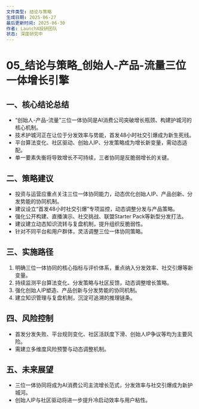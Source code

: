 ```yaml
---
文件类型: 结论与策略
生成日期: 2025-06-27
最后更新时间: 2025-06-30
作者: LaunchX投研团队
状态: 深度研究中
---
```


# 05_结论与策略_创始人-产品-流量三位一体增长引擎

## 一、核心结论总结
- “创始人-产品-流量”三位一体协同是AI消费公司突破增长瓶颈、构建护城河的核心机制。
- 技术护城河正在让位于分发效率与势能，首发48小时社交引爆成为新生死线。
- 平台算法变化、社区驱动、创始人IP、分发策略成为增长新变量，需动态适配。
- 单一要素失衡将导致增长不可持续，三者协同是反脆弱增长的关键。

## 二、策略建议
- 投资与运营应重点关注三位一体协同能力，动态优化创始人IP、产品创新、分发势能的协同机制。
- 建议设立“首发48小时社交引爆”专项监控，动态调整分发与产品策略。
- 强化公开构建、直播演示、社交挑战、联盟Starter Pack等新型分发打法。
- 建议建立动态知识流转与复盘机制，提升组织反脆弱性。
- 针对不同平台和用户群体，灵活调整三位一体协同策略。

## 三、实施路径
1. 明确三位一体协同的核心指标与评价体系，重点纳入分发效率、社交引爆等新变量。
2. 持续监测平台算法变化、分发策略与社区反馈，动态调整增长策略。
3. 强化创始人IP塑造、产品创新与分发势能的协同机制。
4. 建立知识管理与复盘机制，沉淀可追溯的推理链条。

## 四、风险控制
- 首发分发失败、平台规则变化、社区活跃度下滑、创始人IP争议等均为主要风险。
- 需建立多维度风险预警与动态调整机制。

## 五、未来展望
- 三位一体协同将成为AI消费公司主流增长范式，分发效率与社交引爆成为新护城河。
- 创始人IP与社区驱动将进一步提升冷启动效率与用户粘性。
